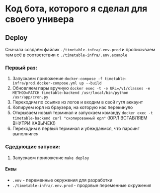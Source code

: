 # Код бота, которого я сделал для своего универа


## Deploy

Сначала создаём файлик `./timetable-infra/.env.prod` и прописываем там всё в соответствии с `./timetable-infra/.env.example`

### Первый раз:

1. Запускаем приложение `docker-compose -f timetable-infra/prod.docker-compose.yml up --build`
2. Обновляем пары вручную `docker exec -t -e URL=/v1/classes -e METHOD=PATCH timetable-backend /usr/local/bin/python /usr/app/cron.py`
3. Переходим по ссылке из логов и входим в свой гугл аккаунт
4. Копируем юрл из браузера, на которую нас перекинуло
5. Открываем новый терминал и запускаем команду `docker exec -t timetable-backend curl "скопированный юрл"` (ЮРЛ ВСТАВЛЯЕМ ВНУТРИ КАВЫЧЕК!)
6. Переходим в первый терминал и убеждаемся, что парсинг выполнился


### Сдедующие запуски:

1. Запускаем приложение `make deploy`


#### Енвы

- `.env` - переменные окружения для разработки
- `./timetable-infra/.env.prod` - продовые переменные окружения
